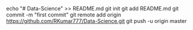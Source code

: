 echo "# Data-Science" >> README.md
git init
git add README.md
git commit -m "first commit"
git remote add origin https://github.com/RKumar777/Data-Science.git
git push -u origin master
